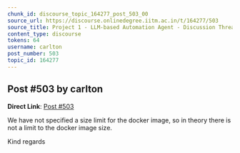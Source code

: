 ```yaml
---
chunk_id: discourse_topic_164277_post_503_00
source_url: https://discourse.onlinedegree.iitm.ac.in/t/164277/503
source_title: Project 1 - LLM-based Automation Agent - Discussion Thread [TDS Jan 2025]
content_type: discourse
tokens: 64
username: carlton
post_number: 503
topic_id: 164277
---
```


## Post #503 by carlton

**Direct Link**: [Post #503](https://discourse.onlinedegree.iitm.ac.in/t/164277/503)

We have not specified a size limit for the docker image, so in theory there is not a limit to the docker image size.

Kind regards
